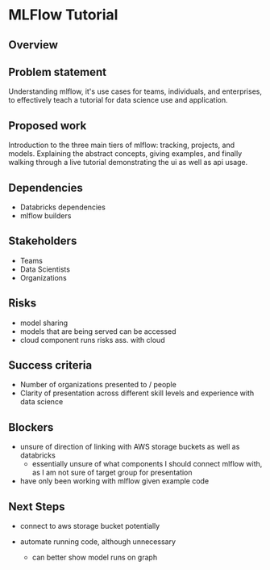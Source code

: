 # MLFlow Tutorial

## Overview

## Problem statement

Understanding mlflow, it's use cases for teams, individuals, and enterprises, to effectively teach a tutorial for data science use and application. 

## Proposed work

Introduction to the three main tiers of mlflow: tracking, projects, and models.   Explaining the abstract concepts, giving examples, and finally walking through a live tutorial demonstrating the ui as well as api usage. 

## Dependencies 

* Databricks dependencies 
* mlflow builders 

## Stakeholders

- Teams
- Data Scientists 
- Organizations

## Risks

- model sharing 
- models that are being served can be accessed 
- cloud component runs risks ass. with cloud

## Success criteria

- Number of organizations presented to / people 
- Clarity of presentation across different skill levels and experience with data science 

## Blockers 

* unsure of direction of linking with AWS storage buckets as well as databricks
  * essentially unsure of what components I should connect mlflow with, as I am not sure of target group for presentation 
* have only been working with mlflow given example code 

## Next Steps

* connect to aws storage bucket potentially 

* automate running code, although unnecessary 

  * can better show model runs on graph 
